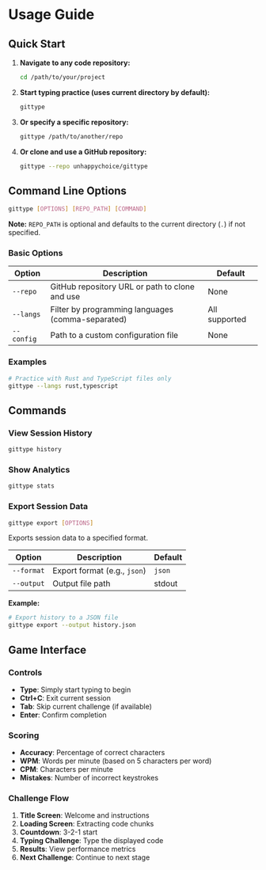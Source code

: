 # Usage Guide

## Quick Start

1. **Navigate to any code repository:**
   ```bash
   cd /path/to/your/project
   ```

2. **Start typing practice (uses current directory by default):**
   ```bash
   gittype
   ```

3. **Or specify a specific repository:**
   ```bash
   gittype /path/to/another/repo
   ```

4. **Or clone and use a GitHub repository:**
   ```bash
   gittype --repo unhappychoice/gittype
   ```

## Command Line Options

```bash
gittype [OPTIONS] [REPO_PATH] [COMMAND]
```

**Note:** `REPO_PATH` is optional and defaults to the current directory (`.`) if not specified.

### Basic Options

| Option | Description | Default |
|---|---|---|
| `--repo` | GitHub repository URL or path to clone and use | None |
| `--langs` | Filter by programming languages (comma-separated) | All supported |
| `--config` | Path to a custom configuration file | None |

### Examples

```bash
# Practice with Rust and TypeScript files only
gittype --langs rust,typescript
```

## Commands

### View Session History
```bash
gittype history
```

### Show Analytics
```bash
gittype stats
```

### Export Session Data
```bash
gittype export [OPTIONS]
```
Exports session data to a specified format.

| Option | Description | Default |
|---|---|---|
| `--format` | Export format (e.g., `json`) | `json` |
| `--output` | Output file path | stdout |

**Example:**
```bash
# Export history to a JSON file
gittype export --output history.json
```

## Game Interface

### Controls

- **Type**: Simply start typing to begin
- **Ctrl+C**: Exit current session
- **Tab**: Skip current challenge (if available)
- **Enter**: Confirm completion

### Scoring

- **Accuracy**: Percentage of correct characters
- **WPM**: Words per minute (based on 5 characters per word)
- **CPM**: Characters per minute
- **Mistakes**: Number of incorrect keystrokes

### Challenge Flow

1. **Title Screen**: Welcome and instructions
2. **Loading Screen**: Extracting code chunks
3. **Countdown**: 3-2-1 start
4. **Typing Challenge**: Type the displayed code
5. **Results**: View performance metrics
6. **Next Challenge**: Continue to next stage
